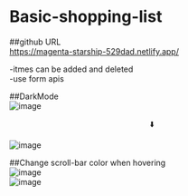 # Basic-shopping-list

##github URL<br/>
https://magenta-starship-529dad.netlify.app/

-itmes can be added and deleted<br/>
-use form apis
 
 ##DarkMode<br/>
 ![image](https://github.com/SangwonL22/Basic-shopping-list/assets/139116831/e152bdae-d1ba-4e84-a2ae-942a04fd7ecf)<br/>
 <div align="center">⬇️</div>
 
![image](https://github.com/SangwonL22/Basic-shopping-list/assets/139116831/8a1fe1d9-8c49-47a0-a136-e2303b5a3ce1)<br/>

##Change scroll-bar color when hovering<br/>
![image](https://github.com/SangwonL22/Basic-shopping-list/assets/139116831/4910ed2e-7c89-4952-b6ca-f1296bad727c)<br/>
![image](https://github.com/SangwonL22/Basic-shopping-list/assets/139116831/74701765-f682-48b3-96fc-c90c4ffb1276)
